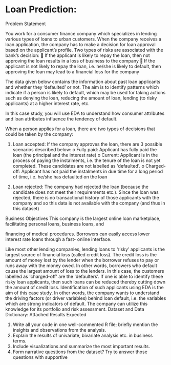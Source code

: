 # Loan Prediction:

Problem Statement

You work for a consumer finance company which specializes in lending various types of loans to urban
customers. When the company receives a loan application, the company has to make a decision for loan
approval based on the applicant’s profile. Two types of risks are associated with the bank’s decision:
 If the applicant is likely to repay the loan, then not approving the loan results in a loss of
business to the company
 If the applicant is not likely to repay the loan, i.e. he/she is likely to default, then approving the
loan may lead to a financial loss for the company

The data given below contains the information about past loan applicants and whether they ‘defaulted’
or not. The aim is to identify patterns which indicate if a person is likely to default, which may be used
for taking actions such as denying the loan, reducing the amount of loan, lending (to risky applicants) at
a higher interest rate, etc.

In this case study, you will use EDA to understand how consumer attributes and loan attributes
influence the tendency of default.

When a person applies for a loan, there are two types of decisions that could be taken by the company:
1. Loan accepted: If the company approves the loan, there are 3 possible scenarios described
below:
o Fully paid: Applicant has fully paid the loan (the principal and the interest rate)
o Current: Applicant is in the process of paying the instalments, i.e. the tenure of the loan
is not yet completed. These candidates are not labelled as 'defaulted'.
o Charged-off: Applicant has not paid the instalments in due time for a long period of
time, i.e. he/she has defaulted on the loan

2. Loan rejected: The company had rejected the loan (because the candidate does not meet their
requirements etc.). Since the loan was rejected, there is no transactional history of those
applicants with the company and so this data is not available with the company (and thus in this
dataset)

Business Objectives
This company is the largest online loan marketplace, facilitating personal loans, business loans, and

financing of medical procedures. Borrowers can easily access lower interest rate loans through a fast-
online interface.

Like most other lending companies, lending loans to ‘risky’ applicants is the largest source of financial
loss (called credit loss). The credit loss is the amount of money lost by the lender when the borrower
refuses to pay or runs away with the money owed. In other words, borrowers who default cause the
largest amount of loss to the lenders. In this case, the customers labelled as 'charged-off' are the
'defaulters'.
If one is able to identify these risky loan applicants, then such loans can be reduced thereby cutting
down the amount of credit loss. Identification of such applicants using EDA is the aim of this case study.
In other words, the company wants to understand the driving factors (or driver variables) behind loan
default, i.e. the variables which are strong indicators of default. The company can utilize this knowledge
for its portfolio and risk assessment.
Dataset and Data Dictionary: Attached
Results Expected
1. Write all your code in one well-commented R file; briefly mention the insights and observations
from the analysis.
2. Explain the results of univariate, bivariate analysis etc. in business terms.
3. Include visualizations and summarize the most important results.
4. Form narrative questions from the dataset? Try to answer those questions with supportive
